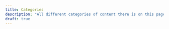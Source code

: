 ```yaml
---
title: Categories
description: "All different categories of content there is on this page."
draft: true
---
```



